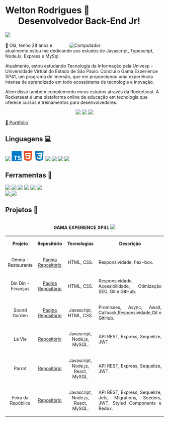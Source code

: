 
<h1>Welton Rodrigues 👋 <br>⠀⠀Desenvolvedor Back-End Jr!<span></h1>
<div>
<a href="https://www.linkedin.com/in/welton-dev/"><img src="https://camo.githubusercontent.com/e8e6adebdbef916c9c8d8ef1bbadadedd5768866165fb033f5721d89365a6ebe/68747470733a2f2f696d672e736869656c64732e696f2f62616467652f2d4c696e6b6564496e2d626c75653f6c6f676f3d4c696e6b6564696e266c6f676f436f6c6f723d7768697465267374796c653d666f722d7468652d6261646765"></a>

</div>
  <div>
   <img src="https://raw.githubusercontent.com/Gapur/Gapur/master/coding.gif" min-width="400px" max-width="300px" width="300px" align="right" alt="Computador" style="border-radius: 5px">
   
   
<p align="left">👦 Olá, tenho 28 anos e atualmente estou me dedicando aos estudos de Javascript, Typescript, NodeJs, Express e MySql.<br>
    <p>
    Atualmente, estou estudando Tecnologia da Informação pela Univesp - Universidade Virtual do Estado de São Paulo.
      Conclui o Gama Experience XP41, um programa de imersão, que me proporcionou uma experiência intensa de aprendizado em todo ecossistema de tecnologia e inovação.
    </p>
    <p>Além disso também complemento meus estudos através da Rocketseat. A Rocketseat é uma plataforma online de educação em tecnologia que oferece cursos e treinamentos para desenvolvedores. 
    <p/>
</p>
<p align="center">
 <img width="100px" src="https://univesp.br/sites/58f6506869226e9479d38201/theme/images/logo-univesp.png?1643802139">
 <img width="150px" src="https://startups.com.br/wp-content/uploads/2021/07/MARCA__CMYK__GAMA-ACADEMY__COR__HORIZONTAL-e1625610632685.png">
 <img width="150px" src="https://cdn.worldvectorlogo.com/logos/rocketseat.svg">
  </p>
<p>
  <a href="https://devwelton.vercel.app/" target="_blank">📒 Portifólio</a>
</p>
<div>
 <div>

  <h2>Linguagens 💻</h2>
  <a href=""> <img width="32px" src="https://cdn.jsdelivr.net/gh/devicons/devicon/icons/javascript/javascript-original.svg" /></a>
  <a href=""> <img width="32px" src="https://raw.githubusercontent.com/devicons/devicon/master/icons/typescript/typescript-plain.svg" /></a>
  <a href=""> <img width="32px"src="https://raw.githubusercontent.com/devicons/devicon/master/icons/html5/html5-original.svg" /></a>
  <a href=""> <img  width="32px"src="https://raw.githubusercontent.com/devicons/devicon/master/icons/css3/css3-original.svg" /></a>
  <a href=""> <img  width="32px"src="https://walde.co/wp-content/uploads/2016/09/nodejs_logo.png" /></a>
  <a href=""> <img  width="32px"src="https://www.freepnglogos.com/uploads/logo-mysql-png/logo-mysql-mysql-logo-png-images-are-download-crazypng-21.png" /></a>
  <a href=""> <img  width="32px"src="https://seeklogo.com/images/S/sequelize-logo-9A5075DB9F-seeklogo.com.png" /></a>
  <a href=""> <img  width="54px"src="https://youteam.io/blog/wp-content/uploads/2022/04/expressjs_logo.png" /></a>

</div>
<div>
  <h2>Ferramentas 🔧</h2>
  <img width="26px" src="https://cdn.jsdelivr.net/gh/devicons/devicon/icons/react/react-original-wordmark.svg" />
  <img width="26px" src="https://cdn.jsdelivr.net/gh/devicons/devicon/icons/github/github-original-wordmark.svg" />
  <img width="26px" src="https://cdn.jsdelivr.net/gh/devicons/devicon/icons/figma/figma-original.svg" />
  <img width="26px" src="https://cdn.jsdelivr.net/gh/devicons/devicon/icons/vscode/vscode-original-wordmark.svg" />
  <img width="26px" src="https://cdn.jsdelivr.net/gh/devicons/devicon/icons/nodejs/nodejs-original-wordmark.svg" />
  <img width="26px" src="https://cdn.jsdelivr.net/gh/devicons/devicon/icons/linux/linux-original.svg" />
   </div>
   
   <div align="left">
  <a href="https://github.com/WeltonDev">
  <img height="180em" src="https://github-readme-stats.vercel.app/api?username=weltondev&show_icons=true&theme=github_dark&include_all_commits=true&count_private=true"/>
  <img height="180em" src="https://github-readme-stats.vercel.app/api/top-langs/?username=weltondev&layout=compact&langs_count=7&theme=github_dark"/>
  </a>
</div>

<div>
  <h2>Projetos 💪</h2>
  <div align="center">
  <table>
   <thead>
     
   <tr>
   <td colspan='4'><p align='center'>
   <b>GAMA EXPERIENCE XP41</b>
   <img width="16px" src="https://gama.academy/gama-logo.png"></p></td>
   </tr>
   </thead>
   <tbody>
   <tr>
   <td><p align='center'><b>Projeto</b></p></td>
   <td><p align='center'><b>Repositório</b></p></td>
   <td><p align='center'><b>Tecnologias</b></p></td>
   <td><p align='center'><b>Descrição</b></p></td>
   </tr>

   <tr>
   <td><p align='center'>Omma - Restaurante</p></td>
   <td><p align='center'>
   <a href="https://weltondev.github.io/Omma-Receitas/" target="_blank">Página</a> 
   <a href="https://github.com/WeltonDev/Omma-Receitas" target="_blank">Repositório</a>
   </p>
   </td>
   <td><p align='center'>HTML, CSS.</p></td>
   <td><p align='justify'>Responsividade, flex-box.</p></td>
   </tr>

   <tr>
   <td><p align='center'>Din Din - Finanças</p></td>
   <td>
   <p align='center'>
   <a href="https://weltondev.github.io/din-din-project/" target="_blank">Página</a>
   <a href="https://github.com/WeltonDev/din-din-project" target="_blank">Repositório</a>
   </p>
   </td>
   <td><p align='center'>HTML, CSS.</p></td>
   <td><p align='justify'>Responsividade, Acessibilidade, Otimização SEO, Git e GitHub.</p></td>
   </tr>

   <tr>
   <td><p align='center'>Sound Garden</p></td>
   <td>
   <p align='center'>
   <a href="https://weltondev.github.io/soundgarden-front/" target="_blank">Página</a>
   <a href="https://github.com/WeltonDev/soundgarden-front" target="_blank">Repositório</a>
   </p>
   </td>
   <td><p align='center'>Javascript, HTML, CSS.</p></td>
   <td><p align='justify'>Promisses, Async, Await, Callback,Responsividade,Git e GitHub.</p></td>
   </tr>
   

   <tr>
   <td><p align='center'>La Vie</p></td>
   <td>
   <p align='center'>
   <a href="https://github.com/WeltonDev/projeto-la-vie" target="_blank">Repositório</a>
   </p>
   </td>
   <td><p align='center'>Javascript, Node.js, MySQL.</p></td>
   <td><p align='justify'>API REST, Express, Sequelize, JWT.</p></td>
   </tr>
   

   <tr>
   <td><p align='center'>Parrot</p></td>
   <td>
   <p align='center'>
   <a href="https://github.com/WeltonDev/Parrot" target="_blank">Repositório</a>
   </p>
   </td>
   <td><p align='center'>Javascript, Node.js, React, MySQL.</p></td>
   <td><p align='justify'>API REST, Express, Sequelize, JWT.</p></td>
   </tr>
   
   <tr>
   <td><p align='center'>Feira da República</p></td>
   <td>
   <p align='center'>
   <a href="https://github.com/WeltonDev/feira-republica-xpt" target="_blank">Repositório</a>
   </p>
   </td>
   <td><p align='center'>Javascript, Node.js, React, MySQL.</p></td>
   <td><p align='justify'>API REST, Express, Sequelize, Jets, Migrations, Seeders, JWT, Styled Components e Redux.</p></td>
   </tr>
   
   </tbody>
  </table>
  </div>
   </div>
  
